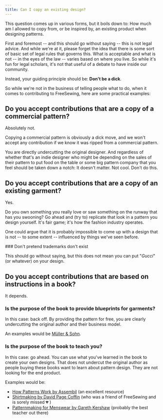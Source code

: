 ```yaml
---
title: Can I copy an existing design?
---
```


This question comes up in various forms, but it boils down to: How much am I
allowed to copy from, or be inspired by, an existing product when designing
patterns.

First and foremost -- and this should go without saying -- this is not legal
advice.  And while we're at it, please forget the idea that there is some sort
of basic set of legal rules that governs this.  What is acceptable and what is
not -- in the eyes of the law -- varies based on where you live.  So while it's
fun for legal scholars, it's not that useful of a debate to have inside our
community.

Instead, your guiding principle should be: **Don't be a dick**.

So while we're not in the business of telling people what to do, when it comes to
contributing to FreeSewing, here are some practical examples:

## Do you accept contributions that are a copy of a commercial pattern?

Absolutely not. 

Copying a commercial pattern is obviously a dick move, and we won't accept any
contribution if we know it was ripped from a commercial pattern.

You are directly undercutting the original designer. And regardless of whether
that's an indie designer who might be depending on the sales of their pattern
to put food on the table or some big pattern company that you feel should be
taken down a notch: It doesn't matter. Not cool. Don't do this.

## Do you accept contributions that are a copy of an existing garment?

Yes. 

Do you own something you really love or saw something on the runway that has
you swooning? Go ahead and (try to) replicate that look in a pattern you design
yourself. It's fair game; it's how the fashion industry operates.

One could argue that it is probably impossible to come up with a design that is
not -- to some extent -- influenced by things we've seen before.

<Note>
### Don't pretend trademarks don't exist

This should go without saying, but this does not mean you can put "*Gucci*" (or
whatever) on your design.

</Note>

## Do you accept contributions that are based on instructions in a book?

It depends.

### Is the purpose of the book to provide blueprints for garments?

In this case: back off.  By providing the pattern for free, you are clearly
undercutting the original author and their business model.

An examples would be [Müller & Sohn](https://www.muellerundsohn.com/).

### Is the purpose of the book to teach you?

In this case: go ahead.  You can use what you've learned in the book to create
your own designs. That does not undercut the original author as people buying
these books want to learn about pattern design. They are not looking for the
end product.

Examples would be:

 - [How Patterns Work by
   Assembil](https://www.assembil.com/how-patterns-work-book/) (an excellent
   resource)
 - [Shirtmaking by David Page
   Coffin](https://www.amazon.com/Shirtmaking-Developing-Skills-Fine-Sewing-ebook/dp/B00243GMOO)
   (who was a friend of FreeSewing and is sorely missed 💔 )
 - [Patternmaking for Menswear by Gareth
   Kershaw](https://www.laurenceking.com/products/pattern-cutting-for-menswear) (probably
   the best teacher out there)
